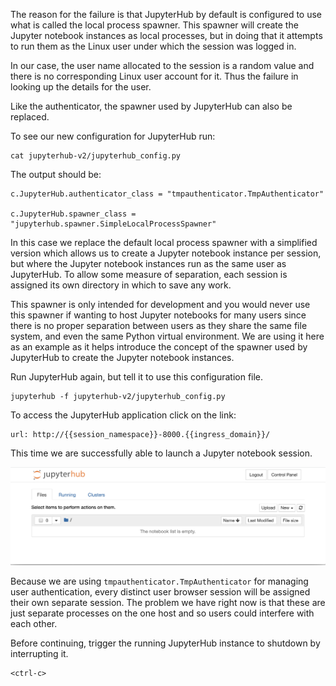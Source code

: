 The reason for the failure is that JupyterHub by default is configured to use what is called the local process spawner. This spawner will create the Jupyter notebook instances as local processes, but in doing that it attempts to run them as the Linux user under which the session was logged in.

In our case, the user name allocated to the session is a random value and there is no corresponding Linux user account for it. Thus the failure in looking up the details for the user.

Like the authenticator, the spawner used by JupyterHub can also be replaced.

To see our new configuration for JupyterHub run:

```execute
cat jupyterhub-v2/jupyterhub_config.py
```

The output should be:

```
c.JupyterHub.authenticator_class = "tmpauthenticator.TmpAuthenticator"

c.JupyterHub.spawner_class = "jupyterhub.spawner.SimpleLocalProcessSpawner"
```

In this case we replace the default local process spawner with a simplified version which allows us to create a Jupyter notebook instance per session, but where the Jupyter notebook instances run as the same user as JupyterHub. To allow some measure of separation, each session is assigned its own directory in which to save any work.

This spawner is only intended for development and you would never use this spawner if wanting to host Jupyter notebooks for many users since there is no proper separation between users as they share the same file system, and even the same Python virtual environment. We are using it here as an example as it helps introduce the concept of the spawner used by JupyterHub to create the Jupyter notebook instances.

Run JupyterHub again, but tell it to use this configuration file.

```execute
jupyterhub -f jupyterhub-v2/jupyterhub_config.py
```

To access the JupyterHub application click on the link:

```dashboard:open-url
url: http://{{session_namespace}}-8000.{{ingress_domain}}/
```

This time we are successfully able to launch a Jupyter notebook session.

![Jupyter Notebook Session](jupyter-notebook-session.png)

Because we are using ``tmpauthenticator.TmpAuthenticator`` for managing user authentication, every distinct user browser session will be assigned their own separate session. The problem we have right now is that these are just separate processes on the one host and so users could interfere with each other.

Before continuing, trigger the running JupyterHub instance to shutdown by interrupting it.

```execute
<ctrl-c>
```
